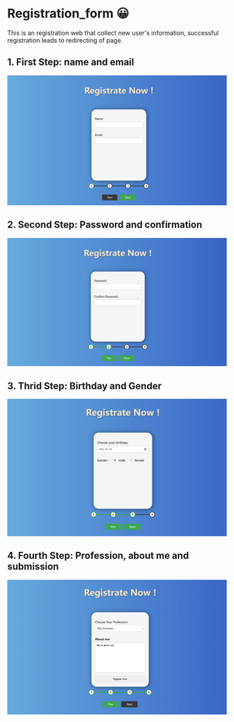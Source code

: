 # Registration_form &#128512;
This is an registration web that collect new user's information, successful registration leads to redirecting of page.

## 1. First Step: name and email
![Screenshot1](./img/screenshot1.png)
## 2. Second Step: Password and confirmation
![Screenshot2](./img/screenshot2.png)
## 3. Thrid Step: Birthday and Gender
![Screenshot3](./img/screenshot3.png)
## 4. Fourth Step: Profession, about me and submission
![Screenshot4](./img/screenshot4.png)




